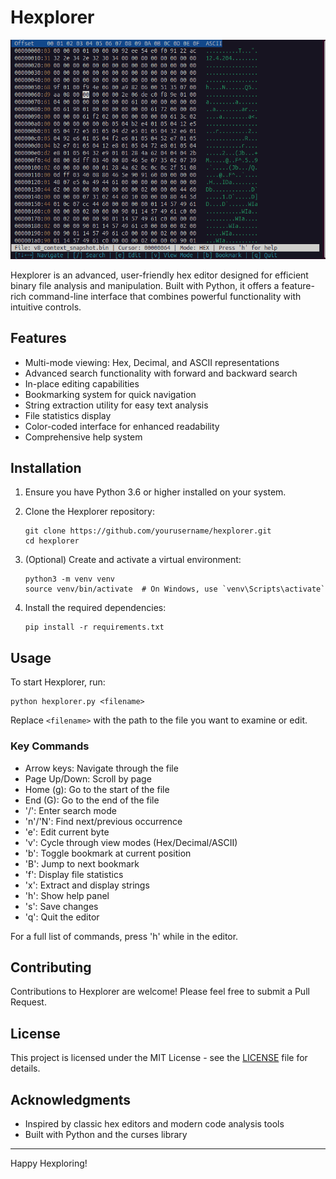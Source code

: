 # Hexplorer

![Hexplorer CLI](https://raw.githubusercontent.com/pwd0kernel/Hexplorer/main/Screenshot%20from%202024-08-24%2020-08-59.png)

Hexplorer is an advanced, user-friendly hex editor designed for efficient binary file analysis and manipulation. Built with Python, it offers a feature-rich command-line interface that combines powerful functionality with intuitive controls.

## Features

- Multi-mode viewing: Hex, Decimal, and ASCII representations
- Advanced search functionality with forward and backward search
- In-place editing capabilities
- Bookmarking system for quick navigation
- String extraction utility for easy text analysis
- File statistics display
- Color-coded interface for enhanced readability
- Comprehensive help system

## Installation

1. Ensure you have Python 3.6 or higher installed on your system.

2. Clone the Hexplorer repository:
   ```
   git clone https://github.com/yourusername/hexplorer.git
   cd hexplorer
   ```

3. (Optional) Create and activate a virtual environment:
   ```
   python3 -m venv venv
   source venv/bin/activate  # On Windows, use `venv\Scripts\activate`
   ```

4. Install the required dependencies:
   ```
   pip install -r requirements.txt
   ```

## Usage

To start Hexplorer, run:

```
python hexplorer.py <filename>
```

Replace `<filename>` with the path to the file you want to examine or edit.

### Key Commands

- Arrow keys: Navigate through the file
- Page Up/Down: Scroll by page
- Home (g): Go to the start of the file
- End (G): Go to the end of the file
- '/': Enter search mode
- 'n'/'N': Find next/previous occurrence
- 'e': Edit current byte
- 'v': Cycle through view modes (Hex/Decimal/ASCII)
- 'b': Toggle bookmark at current position
- 'B': Jump to next bookmark
- 'f': Display file statistics
- 'x': Extract and display strings
- 'h': Show help panel
- 's': Save changes
- 'q': Quit the editor

For a full list of commands, press 'h' while in the editor.

## Contributing

Contributions to Hexplorer are welcome! Please feel free to submit a Pull Request.

## License

This project is licensed under the MIT License - see the [LICENSE](LICENSE) file for details.

## Acknowledgments

- Inspired by classic hex editors and modern code analysis tools
- Built with Python and the curses library

---

Happy Hexploring!
